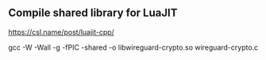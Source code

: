 ## Compile shared library for LuaJIT
https://csl.name/post/luajit-cpp/

gcc -W -Wall -g -fPIC -shared -o libwireguard-crypto.so wireguard-crypto.c 